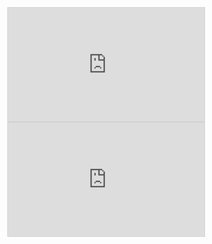 <html>
<body>
<iframe width="450" height="260" style="border: 1px solid #cccccc;" src="https://thingspeak.com/channels/449517/charts/3?bgcolor=%23ffffff&color=%23d62020&dynamic=true&results=60&type=line&update=15">
</iframe>
<iframe width="450" height="260" style="border: 1px solid #cccccc;" src="https://thingspeak.com/channels/449517/charts/4?bgcolor=%23ffffff&color=%23d62020&dynamic=true&results=60&type=line&update=15">
</iframe>

</body>
</html>
